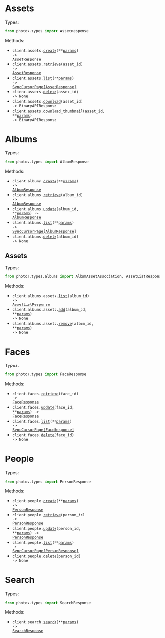 # Assets

Types:

```python
from photos.types import AssetResponse
```

Methods:

- <code title="post /api/assets">client.assets.<a href="./src/photos/resources/assets.py">create</a>(\*\*<a href="src/photos/types/asset_create_params.py">params</a>) -> <a href="./src/photos/types/asset_response.py">AssetResponse</a></code>
- <code title="get /api/assets/{asset_id}">client.assets.<a href="./src/photos/resources/assets.py">retrieve</a>(asset_id) -> <a href="./src/photos/types/asset_response.py">AssetResponse</a></code>
- <code title="get /api/assets">client.assets.<a href="./src/photos/resources/assets.py">list</a>(\*\*<a href="src/photos/types/asset_list_params.py">params</a>) -> <a href="./src/photos/types/asset_response.py">SyncCursorPage[AssetResponse]</a></code>
- <code title="delete /api/assets/{asset_id}">client.assets.<a href="./src/photos/resources/assets.py">delete</a>(asset_id) -> None</code>
- <code title="get /api/assets/{asset_id}/download">client.assets.<a href="./src/photos/resources/assets.py">download</a>(asset_id) -> BinaryAPIResponse</code>
- <code title="get /api/assets/{asset_id}/thumbnail">client.assets.<a href="./src/photos/resources/assets.py">download_thumbnail</a>(asset_id, \*\*<a href="src/photos/types/asset_download_thumbnail_params.py">params</a>) -> BinaryAPIResponse</code>

# Albums

Types:

```python
from photos.types import AlbumResponse
```

Methods:

- <code title="post /api/albums">client.albums.<a href="./src/photos/resources/albums/albums.py">create</a>(\*\*<a href="src/photos/types/album_create_params.py">params</a>) -> <a href="./src/photos/types/album_response.py">AlbumResponse</a></code>
- <code title="get /api/albums/{album_id}">client.albums.<a href="./src/photos/resources/albums/albums.py">retrieve</a>(album_id) -> <a href="./src/photos/types/album_response.py">AlbumResponse</a></code>
- <code title="patch /api/albums/{album_id}">client.albums.<a href="./src/photos/resources/albums/albums.py">update</a>(album_id, \*\*<a href="src/photos/types/album_update_params.py">params</a>) -> <a href="./src/photos/types/album_response.py">AlbumResponse</a></code>
- <code title="get /api/albums">client.albums.<a href="./src/photos/resources/albums/albums.py">list</a>(\*\*<a href="src/photos/types/album_list_params.py">params</a>) -> <a href="./src/photos/types/album_response.py">SyncCursorPage[AlbumResponse]</a></code>
- <code title="delete /api/albums/{album_id}">client.albums.<a href="./src/photos/resources/albums/albums.py">delete</a>(album_id) -> None</code>

## Assets

Types:

```python
from photos.types.albums import AlbumAssetAssociation, AssetListResponse
```

Methods:

- <code title="get /api/albums/{album_id}/assets">client.albums.assets.<a href="./src/photos/resources/albums/assets.py">list</a>(album_id) -> <a href="./src/photos/types/albums/asset_list_response.py">AssetListResponse</a></code>
- <code title="post /api/albums/{album_id}/assets">client.albums.assets.<a href="./src/photos/resources/albums/assets.py">add</a>(album_id, \*\*<a href="src/photos/types/albums/asset_add_params.py">params</a>) -> None</code>
- <code title="delete /api/albums/{album_id}/assets">client.albums.assets.<a href="./src/photos/resources/albums/assets.py">remove</a>(album_id, \*\*<a href="src/photos/types/albums/asset_remove_params.py">params</a>) -> None</code>

# Faces

Types:

```python
from photos.types import FaceResponse
```

Methods:

- <code title="get /api/faces/{face_id}">client.faces.<a href="./src/photos/resources/faces.py">retrieve</a>(face_id) -> <a href="./src/photos/types/face_response.py">FaceResponse</a></code>
- <code title="patch /api/faces/{face_id}">client.faces.<a href="./src/photos/resources/faces.py">update</a>(face_id, \*\*<a href="src/photos/types/face_update_params.py">params</a>) -> <a href="./src/photos/types/face_response.py">FaceResponse</a></code>
- <code title="get /api/faces">client.faces.<a href="./src/photos/resources/faces.py">list</a>(\*\*<a href="src/photos/types/face_list_params.py">params</a>) -> <a href="./src/photos/types/face_response.py">SyncCursorPage[FaceResponse]</a></code>
- <code title="delete /api/faces/{face_id}">client.faces.<a href="./src/photos/resources/faces.py">delete</a>(face_id) -> None</code>

# People

Types:

```python
from photos.types import PersonResponse
```

Methods:

- <code title="post /api/people">client.people.<a href="./src/photos/resources/people.py">create</a>(\*\*<a href="src/photos/types/person_create_params.py">params</a>) -> <a href="./src/photos/types/person_response.py">PersonResponse</a></code>
- <code title="get /api/people/{person_id}">client.people.<a href="./src/photos/resources/people.py">retrieve</a>(person_id) -> <a href="./src/photos/types/person_response.py">PersonResponse</a></code>
- <code title="patch /api/people/{person_id}">client.people.<a href="./src/photos/resources/people.py">update</a>(person_id, \*\*<a href="src/photos/types/person_update_params.py">params</a>) -> <a href="./src/photos/types/person_response.py">PersonResponse</a></code>
- <code title="get /api/people">client.people.<a href="./src/photos/resources/people.py">list</a>(\*\*<a href="src/photos/types/person_list_params.py">params</a>) -> <a href="./src/photos/types/person_response.py">SyncCursorPage[PersonResponse]</a></code>
- <code title="delete /api/people/{person_id}">client.people.<a href="./src/photos/resources/people.py">delete</a>(person_id) -> None</code>

# Search

Types:

```python
from photos.types import SearchResponse
```

Methods:

- <code title="get /api/search">client.search.<a href="./src/photos/resources/search.py">search</a>(\*\*<a href="src/photos/types/search_search_params.py">params</a>) -> <a href="./src/photos/types/search_response.py">SearchResponse</a></code>
